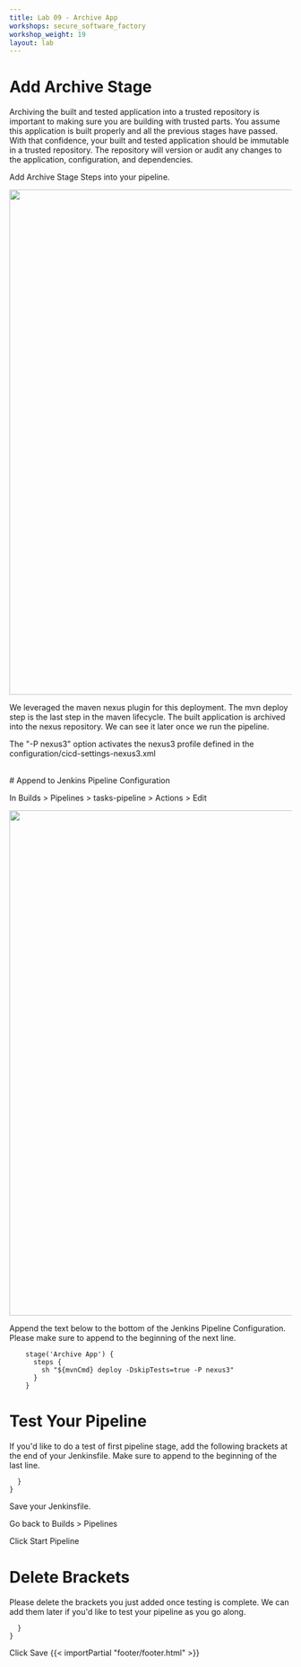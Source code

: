 ```yaml
---
title: Lab 09 - Archive App
workshops: secure_software_factory
workshop_weight: 19
layout: lab
---
```


# Add Archive Stage

Archiving the built and tested application into a trusted repository is important to making sure you are building with trusted parts.  You assume this application is built properly and all the previous stages have passed.  With that confidence, your built and tested application should be immutable in a trusted repository.  The repository will version or audit any changes to the application, configuration, and dependencies.

Add Archive Stage Steps into your pipeline.

<img src="../images/pipeline_nexus.png" width="900" />

We leveraged the maven nexus plugin for this deployment.  The mvn deploy step is the last step in the maven lifecycle.  The built application is archived into the nexus repository.  We can see it later once we run the pipeline.

The "-P nexus3" option activates the nexus3 profile defined in the configuration/cicd-settings-nexus3.xml

<br>
# Append to Jenkins Pipeline Configuration

In Builds > Pipelines > tasks-pipeline > Actions > Edit

<img src="../images/pipeline_actions_edit.png" width="900" />

Append the text below to the bottom of the Jenkins Pipeline Configuration.  Please make sure to append to the beginning of the next line.  

```
    stage('Archive App') {
      steps {
        sh "${mvnCmd} deploy -DskipTests=true -P nexus3"
      }
    }
```
# Test Your Pipeline
If you'd like to do a test of first pipeline stage, add the following brackets at the end of your Jenkinsfile. Make sure to append to the beginning of the last line.

```
  }
}
```

Save your Jenkinsfile.

Go back to Builds > Pipelines

Click Start Pipeline

# Delete Brackets
Please delete the brackets you just added once testing is complete. We can add them later if you'd like to test your pipeline as you go along.

```
  }
}
```

Click Save
{{< importPartial "footer/footer.html" >}}
